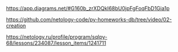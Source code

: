 https://app.diagrams.net/#G160b_zrXDQkI68bU0jpFgFoqFbD1Gia1p

https://github.com/netology-code/py-homeworks-db/tree/video/02-creation

https://netology.ru/profile/program/sqlpy-68/lessons/234087/lesson_items/1241711